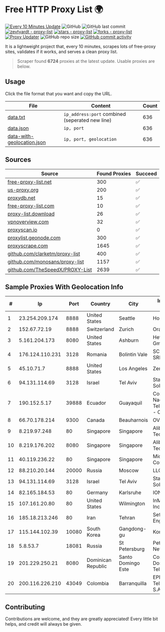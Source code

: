 
# Free HTTP Proxy List 🌍

[![Every 10 Minutes Update](https://github.com/mertguvencli/http-proxy-list/actions/workflows/main.yml/badge.svg?branch=main)](https://github.com/mertguvencli/http-proxy-list/actions/workflows/main.yml)
![GitHub](https://img.shields.io/github/license/mertguvencli/http-proxy-list)
![GitHub last commit](https://img.shields.io/github/last-commit/mertguvencli/http-proxy-list)
[![zevtyardt - proxy-list](https://img.shields.io/static/v1?label=zevtyardt&message=proxy-list&color=blue&logo=github)](https://github.com/zevtyardt/proxy-list "Go to GitHub repo")
[![stars - proxy-list](https://img.shields.io/github/stars/zevtyardt/proxy-list?style=social)](https://github.com/zevtyardt/proxy-list)
[![forks - proxy-list](https://img.shields.io/github/forks/zevtyardt/proxy-list?style=social)](https://github.com/zevtyardt/proxy-list)
[![Proxy Updater](https://github.com/zevtyardt/proxy-list/workflows/Proxy%20Updater/badge.svg)](https://github.com/zevtyardt/proxy-list/actions?query=workflow:"Proxy+Updater")
![GitHub repo size](https://img.shields.io/github/repo-size/zevtyardt/proxy-list)
[![GitHub commit activity](https://img.shields.io/github/commit-activity/m/zevtyardt/proxy-list?logo=commits)](https://github.com/zevtyardt/proxy-list/commits/main)

It is a lightweight project that, every 10 minutes, scrapes lots of free-proxy sites, validates if it works, and serves a clean proxy list.

> Scraper found **6724** proxies at the latest update. Usable proxies are below.

## Usage

Click the file format that you want and copy the URL.

|File|Content|Count|
|----|-------|-----|
|[data.txt](https://raw.githubusercontent.com/mertguvencli/http-proxy-list/main/proxy-list/data.txt)|`ip_address:port` combined (seperated new line)|636|
|[data.json](https://raw.githubusercontent.com/mertguvencli/http-proxy-list/main/proxy-list/data.json)|`ip, port`|636|
|[data-with-geolocation.json](https://raw.githubusercontent.com/mertguvencli/http-proxy-list/main/proxy-list/data-with-geolocation.json)|`ip, port, geolocation`|636|

## Sources

|Source|Found Proxies|Succeed|
|------|-------------|-------|
|[free-proxy-list.net](https://free-proxy-list.net)|300|✅|
|[us-proxy.org](https://www.us-proxy.org)|200|✅|
|[proxydb.net](http://proxydb.net)|15|✅|
|[free-proxy-list.com](https://free-proxy-list.com/?page=&port=&type%5B%5D=http&type%5B%5D=https&up_time=0&search=Search)|10|✅|
|[proxy-list.download](https://www.proxy-list.download/HTTP)|26|✅|
|[vpnoverview.com](https://vpnoverview.com/privacy/anonymous-browsing/free-proxy-servers)|32|✅|
|[proxyscan.io](https://www.proxyscan.io)|0|✅|
|[proxylist.geonode.com](https://proxylist.geonode.com/api/proxy-list?limit=300&page=1&sort_by=lastChecked&sort_type=desc&protocols=http,https)|300|✅|
|[proxyscrape.com](https://api.proxyscrape.com/v2/?request=displayproxies&protocol=http&timeout=10000&country=all&ssl=all&anonymity=all)|1645|✅|
|[github.com/clarketm/proxy-list](https://raw.githubusercontent.com/clarketm/proxy-list/master/proxy-list-raw.txt)|400|✅|
|[github.com/monosans/proxy-list](https://raw.githubusercontent.com/monosans/proxy-list/main/proxies/http.txt)|1157|✅|
|[github.com/TheSpeedX/PROXY-List](https://raw.githubusercontent.com/TheSpeedX/PROXY-List/master/http.txt)|2639|✅|


## Sample Proxies With Geolocation Info

|#|Ip|Port|Country|City|Internet Service Provider|
|-|--|----|-------|----|-------------------------|
|1|23.254.209.174|8888|United States|Seattle|Hostwinds LLC.|
|2|152.67.72.19|8888|Switzerland|Zurich|Oracle Corporation|
|3|5.161.204.173|8080|United States|Ashburn|Hetzner Online GmbH|
|4|176.124.110.231|3128|Romania|Bolintin Vale|SC PIDGIN HOST SRL|
|5|45.10.71.7|8888|United States|Los Angeles|Zenlayer Inc|
|6|94.131.114.69|3128|Israel|Tel Aviv|Stark Industries Solutions LTD|
|7|190.152.5.17|39888|Ecuador|Guayaquil|Corporacion Nacional De Telecomunicaciones - CNT EP|
|8|66.70.178.214|9300|Canada|Beauharnois|OVH SAS|
|9|8.219.97.248|80|Singapore|Singapore|Alibaba (US) Technology Co., Ltd.|
|10|8.219.176.202|8080|Singapore|Singapore|Alibaba (US) Technology Co., Ltd.|
|11|40.119.236.22|80|Singapore|Singapore|Microsoft Corporation|
|12|88.210.20.144|20000|Russia|Moscow|LLC KMS-KOM|
|13|94.131.114.69|3128|Israel|Tel Aviv|Stark Industries Solutions LTD|
|14|82.165.184.53|80|Germany|Karlsruhe|IONOS SE|
|15|107.161.20.80|80|United States|Wilmington|InMotion Hosting, Inc.|
|16|185.18.213.246|80|Iran|Tehran|Sefroyek Pardaz Engineering Co. LTD|
|17|115.144.102.39|10080|South Korea|Gangdong-gu|Korea Telecom|
|18|5.8.53.7|18081|Russia|St Petersburg|Petersburg Internet Network ltd|
|19|201.229.250.21|8080|Dominican Republic|Santo Domingo Este|Compañía Dominicana de Teléfonos S. A.|
|20|200.116.226.210|43049|Colombia|Barranquilla|EPM Telecomunicaciones S.A. E.S.P|



## Contributing

Contributions are welcome, and they are greatly appreciated! Every
little bit helps, and credit will always be given.

